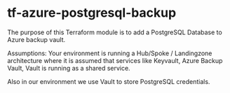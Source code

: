 # tf-azure-postgresql-backup

The purpose of this Terraform module is to add a PostgreSQL Database to Azure backup vault.

Assumptions:
Your environment is running a Hub/Spoke / Landingzone architecture where it is assumed that services like Keyvault, Azure Backup Vault, Vault is running as a shared service.

Also in our environment we use Vault to store PostgreSQL credentials.